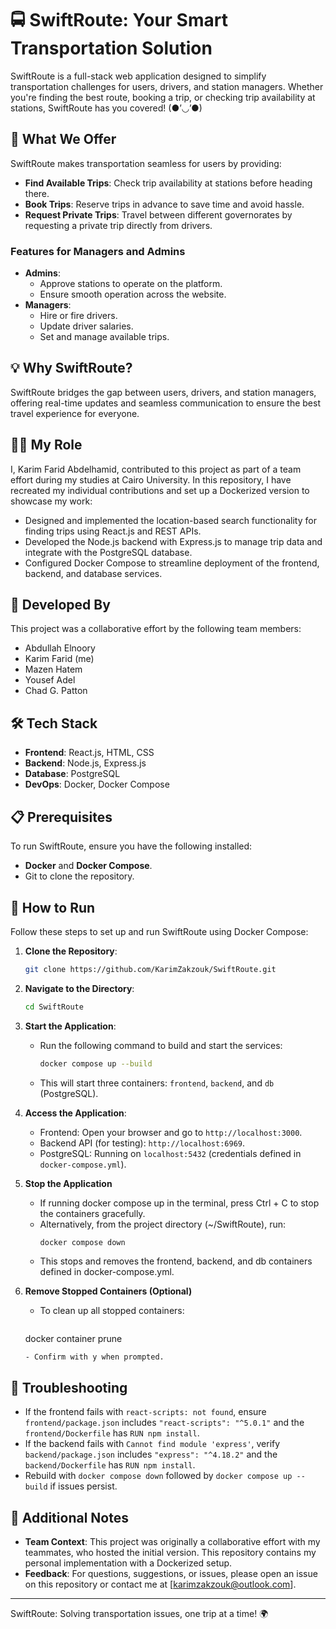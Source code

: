 # 🚍 SwiftRoute: Your Smart Transportation Solution

SwiftRoute is a full-stack web application designed to simplify transportation challenges for users, drivers, and station managers. Whether you're finding the best route, booking a trip, or checking trip availability at stations, SwiftRoute has you covered! (●’◡’●)

## 🌟 What We Offer

SwiftRoute makes transportation seamless for users by providing:

- **Find Available Trips**: Check trip availability at stations before heading there.
- **Book Trips**: Reserve trips in advance to save time and avoid hassle.
- **Request Private Trips**: Travel between different governorates by requesting a private trip directly from drivers.

### Features for Managers and Admins
- **Admins**:
  - Approve stations to operate on the platform.
  - Ensure smooth operation across the website.
- **Managers**:
  - Hire or fire drivers.
  - Update driver salaries.
  - Set and manage available trips.

## 💡 Why SwiftRoute?

SwiftRoute bridges the gap between users, drivers, and station managers, offering real-time updates and seamless communication to ensure the best travel experience for everyone.

## 👨‍💻 My Role
I, Karim Farid Abdelhamid, contributed to this project as part of a team effort during my studies at Cairo University. In this repository, I have recreated my individual contributions and set up a Dockerized version to showcase my work:

- Designed and implemented the location-based search functionality for finding trips using React.js and REST APIs.
- Developed the Node.js backend with Express.js to manage trip data and integrate with the PostgreSQL database.
- Configured Docker Compose to streamline deployment of the frontend, backend, and database services.

## 🤝 Developed By
This project was a collaborative effort by the following team members:
- Abdullah Elnoory
- Karim Farid (me)
- Mazen Hatem
- Yousef Adel
- Chad G. Patton

## 🛠 Tech Stack
- **Frontend**: React.js, HTML, CSS
- **Backend**: Node.js, Express.js
- **Database**: PostgreSQL
- **DevOps**: Docker, Docker Compose

## 📋 Prerequisites
To run SwiftRoute, ensure you have the following installed:
- **Docker** and **Docker Compose**.
- Git to clone the repository.

## 🚀 How to Run
Follow these steps to set up and run SwiftRoute using Docker Compose:

1. **Clone the Repository**:
   ```bash
   git clone https://github.com/KarimZakzouk/SwiftRoute.git
   ```

2. **Navigate to the Directory**:
   ```bash
   cd SwiftRoute
   ```

3. **Start the Application**:
   - Run the following command to build and start the services:
     ```bash
     docker compose up --build
     ```
   - This will start three containers: `frontend`, `backend`, and `db` (PostgreSQL).

4. **Access the Application**:
   - Frontend: Open your browser and go to `http://localhost:3000`.
   - Backend API (for testing): `http://localhost:6969`.
   - PostgreSQL: Running on `localhost:5432` (credentials defined in `docker-compose.yml`).

5. **Stop the Application**

   - If running docker compose up in the terminal, press Ctrl + C to stop the containers gracefully.
   - Alternatively, from the project directory (~/SwiftRoute), run:
     ```bash
     docker compose down
     ```
   - This stops and removes the frontend, backend, and db containers defined in docker-compose.yml.

6. **Remove Stopped Containers (Optional)**

   - To clean up all stopped containers:
     ```bash
    docker container prune
     ```
   - Confirm with y when prompted.

## 🐞 Troubleshooting
- If the frontend fails with `react-scripts: not found`, ensure `frontend/package.json` includes `"react-scripts": "^5.0.1"` and the `frontend/Dockerfile` has `RUN npm install`.
- If the backend fails with `Cannot find module 'express'`, verify `backend/package.json` includes `"express": "^4.18.2"` and the `backend/Dockerfile` has `RUN npm install`.
- Rebuild with `docker compose down` followed by `docker compose up --build` if issues persist.

## 📝 Additional Notes
- **Team Context**: This project was originally a collaborative effort with my teammates, who hosted the initial version. This repository contains my personal implementation with a Dockerized setup.
- **Feedback**: For questions, suggestions, or issues, please open an issue on this repository or contact me at [karimzakzouk@outlook.com].
---

SwiftRoute: Solving transportation issues, one trip at a time! 🌍
